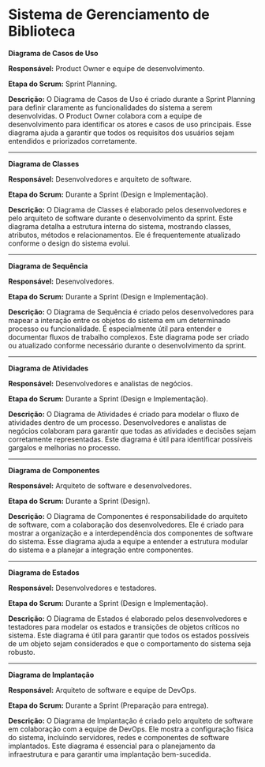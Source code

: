 # Sistema de Gerenciamento de Biblioteca

**Diagrama de Casos de Uso**

**Responsável:** Product Owner e equipe de desenvolvimento.

**Etapa do Scrum:** Sprint Planning.

**Descrição:** O Diagrama de Casos de Uso é criado durante a Sprint Planning para definir claramente as funcionalidades do sistema a serem desenvolvidas. O Product Owner colabora com a equipe de desenvolvimento para identificar os atores e casos de uso principais. Esse diagrama ajuda a garantir que todos os requisitos dos usuários sejam entendidos e priorizados corretamente.

---

**Diagrama de Classes**

**Responsável:** Desenvolvedores e arquiteto de software.

**Etapa do Scrum:** Durante a Sprint (Design e Implementação).

**Descrição:** O Diagrama de Classes é elaborado pelos desenvolvedores e pelo arquiteto de software durante o desenvolvimento da sprint. Este diagrama detalha a estrutura interna do sistema, mostrando classes, atributos, métodos e relacionamentos. Ele é frequentemente atualizado conforme o design do sistema evolui.

---

**Diagrama de Sequência**

**Responsável:** Desenvolvedores.

**Etapa do Scrum:** Durante a Sprint (Design e Implementação).

**Descrição:** O Diagrama de Sequência é criado pelos desenvolvedores para mapear a interação entre os objetos do sistema em um determinado processo ou funcionalidade. É especialmente útil para entender e documentar fluxos de trabalho complexos. Este diagrama pode ser criado ou atualizado conforme necessário durante o desenvolvimento da sprint.

---

**Diagrama de Atividades**

**Responsável:** Desenvolvedores e analistas de negócios.

**Etapa do Scrum:** Durante a Sprint (Design e Implementação).

**Descrição:** O Diagrama de Atividades é criado para modelar o fluxo de atividades dentro de um processo. Desenvolvedores e analistas de negócios colaboram para garantir que todas as atividades e decisões sejam corretamente representadas. Este diagrama é útil para identificar possíveis gargalos e melhorias no processo.

---

**Diagrama de Componentes**

**Responsável:** Arquiteto de software e desenvolvedores.

**Etapa do Scrum:** Durante a Sprint (Design).

**Descrição:** O Diagrama de Componentes é responsabilidade do arquiteto de software, com a colaboração dos desenvolvedores. Ele é criado para mostrar a organização e a interdependência dos componentes de software do sistema. Esse diagrama ajuda a equipe a entender a estrutura modular do sistema e a planejar a integração entre componentes.

---

**Diagrama de Estados**

**Responsável:** Desenvolvedores e testadores.

**Etapa do Scrum:** Durante a Sprint (Design e Implementação).

**Descrição:** O Diagrama de Estados é elaborado pelos desenvolvedores e testadores para modelar os estados e transições de objetos críticos no sistema. Este diagrama é útil para garantir que todos os estados possíveis de um objeto sejam considerados e que o comportamento do sistema seja robusto.

---

**Diagrama de Implantação**

**Responsável:** Arquiteto de software e equipe de DevOps.

**Etapa do Scrum:** Durante a Sprint (Preparação para entrega).

**Descrição:** O Diagrama de Implantação é criado pelo arquiteto de software em colaboração com a equipe de DevOps. Ele mostra a configuração física do sistema, incluindo servidores, redes e componentes de software implantados. Este diagrama é essencial para o planejamento da infraestrutura e para garantir uma implantação bem-sucedida.
